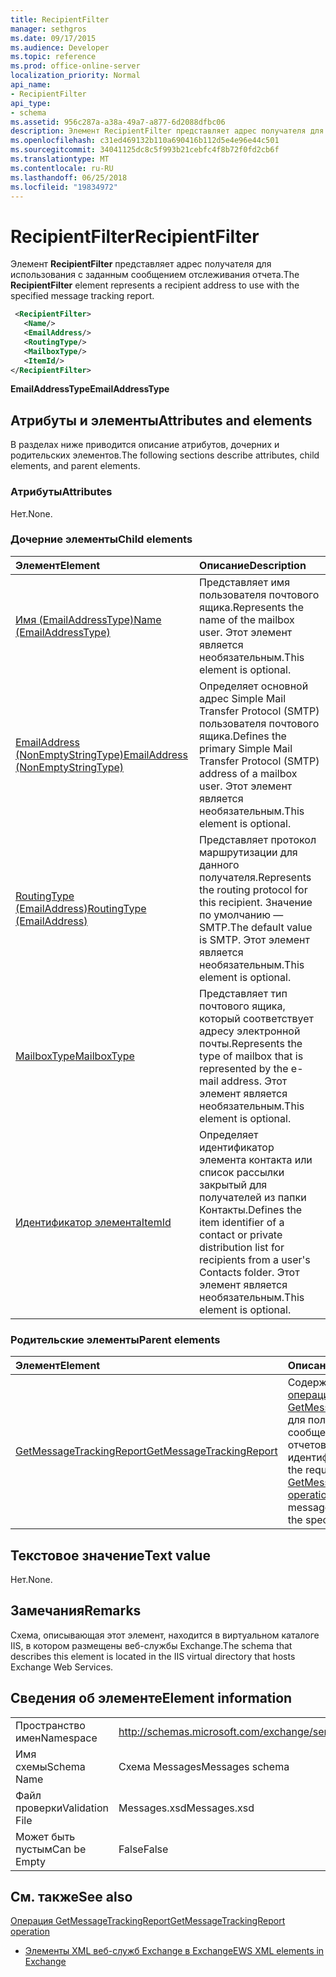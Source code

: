 ```yaml
---
title: RecipientFilter
manager: sethgros
ms.date: 09/17/2015
ms.audience: Developer
ms.topic: reference
ms.prod: office-online-server
localization_priority: Normal
api_name:
- RecipientFilter
api_type:
- schema
ms.assetid: 956c287a-a38a-49a7-a877-6d2088dfbc06
description: Элемент RecipientFilter представляет адрес получателя для использования с заданным сообщением отслеживания отчета.
ms.openlocfilehash: c31ed469132b110a690416b112d5e4e96e44c501
ms.sourcegitcommit: 34041125dc8c5f993b21cebfc4f8b72f0fd2cb6f
ms.translationtype: MT
ms.contentlocale: ru-RU
ms.lasthandoff: 06/25/2018
ms.locfileid: "19834972"
---
```

# <a name="recipientfilter"></a><span data-ttu-id="2b319-103">RecipientFilter</span><span class="sxs-lookup"><span data-stu-id="2b319-103">RecipientFilter</span></span>

<span data-ttu-id="2b319-104">Элемент **RecipientFilter** представляет адрес получателя для использования с заданным сообщением отслеживания отчета.</span><span class="sxs-lookup"><span data-stu-id="2b319-104">The **RecipientFilter** element represents a recipient address to use with the specified message tracking report.</span></span> 
  
```XML
 <RecipientFilter>
   <Name/>
   <EmailAddress/>
   <RoutingType/>
   <MailboxType/>
   <ItemId/>
</RecipientFilter>
```

 <span data-ttu-id="2b319-105">**EmailAddressType**</span><span class="sxs-lookup"><span data-stu-id="2b319-105">**EmailAddressType**</span></span>
## <a name="attributes-and-elements"></a><span data-ttu-id="2b319-106">Атрибуты и элементы</span><span class="sxs-lookup"><span data-stu-id="2b319-106">Attributes and elements</span></span>

<span data-ttu-id="2b319-107">В разделах ниже приводится описание атрибутов, дочерних и родительских элементов.</span><span class="sxs-lookup"><span data-stu-id="2b319-107">The following sections describe attributes, child elements, and parent elements.</span></span>
  
### <a name="attributes"></a><span data-ttu-id="2b319-108">Атрибуты</span><span class="sxs-lookup"><span data-stu-id="2b319-108">Attributes</span></span>

<span data-ttu-id="2b319-109">Нет.</span><span class="sxs-lookup"><span data-stu-id="2b319-109">None.</span></span>
  
### <a name="child-elements"></a><span data-ttu-id="2b319-110">Дочерние элементы</span><span class="sxs-lookup"><span data-stu-id="2b319-110">Child elements</span></span>

|<span data-ttu-id="2b319-111">**Элемент**</span><span class="sxs-lookup"><span data-stu-id="2b319-111">**Element**</span></span>|<span data-ttu-id="2b319-112">**Описание**</span><span class="sxs-lookup"><span data-stu-id="2b319-112">**Description**</span></span>|
|:-----|:-----|
|[<span data-ttu-id="2b319-113">Имя (EmailAddressType)</span><span class="sxs-lookup"><span data-stu-id="2b319-113">Name (EmailAddressType)</span></span>](name-emailaddresstype.md) <br/> |<span data-ttu-id="2b319-114">Представляет имя пользователя почтового ящика.</span><span class="sxs-lookup"><span data-stu-id="2b319-114">Represents the name of the mailbox user.</span></span> <span data-ttu-id="2b319-115">Этот элемент является необязательным.</span><span class="sxs-lookup"><span data-stu-id="2b319-115">This element is optional.</span></span>  <br/> |
|[<span data-ttu-id="2b319-116">EmailAddress (NonEmptyStringType)</span><span class="sxs-lookup"><span data-stu-id="2b319-116">EmailAddress (NonEmptyStringType)</span></span>](emailaddress-nonemptystringtype.md) <br/> |<span data-ttu-id="2b319-117">Определяет основной адрес Simple Mail Transfer Protocol (SMTP) пользователя почтового ящика.</span><span class="sxs-lookup"><span data-stu-id="2b319-117">Defines the primary Simple Mail Transfer Protocol (SMTP) address of a mailbox user.</span></span> <span data-ttu-id="2b319-118">Этот элемент является необязательным.</span><span class="sxs-lookup"><span data-stu-id="2b319-118">This element is optional.</span></span>  <br/> |
|[<span data-ttu-id="2b319-119">RoutingType (EmailAddress)</span><span class="sxs-lookup"><span data-stu-id="2b319-119">RoutingType (EmailAddress)</span></span>](routingtype-emailaddress.md) <br/> |<span data-ttu-id="2b319-120">Представляет протокол маршрутизации для данного получателя.</span><span class="sxs-lookup"><span data-stu-id="2b319-120">Represents the routing protocol for this recipient.</span></span> <span data-ttu-id="2b319-121">Значение по умолчанию — SMTP.</span><span class="sxs-lookup"><span data-stu-id="2b319-121">The default value is SMTP.</span></span> <span data-ttu-id="2b319-122">Этот элемент является необязательным.</span><span class="sxs-lookup"><span data-stu-id="2b319-122">This element is optional.</span></span>  <br/> |
|[<span data-ttu-id="2b319-123">MailboxType</span><span class="sxs-lookup"><span data-stu-id="2b319-123">MailboxType</span></span>](mailboxtype.md) <br/> |<span data-ttu-id="2b319-124">Представляет тип почтового ящика, который соответствует адресу электронной почты.</span><span class="sxs-lookup"><span data-stu-id="2b319-124">Represents the type of mailbox that is represented by the e-mail address.</span></span> <span data-ttu-id="2b319-125">Этот элемент является необязательным.</span><span class="sxs-lookup"><span data-stu-id="2b319-125">This element is optional.</span></span>  <br/> |
|[<span data-ttu-id="2b319-126">Идентификатор элемента</span><span class="sxs-lookup"><span data-stu-id="2b319-126">ItemId</span></span>](itemid.md) <br/> |<span data-ttu-id="2b319-127">Определяет идентификатор элемента контакта или список рассылки закрытый для получателей из папки Контакты.</span><span class="sxs-lookup"><span data-stu-id="2b319-127">Defines the item identifier of a contact or private distribution list for recipients from a user's Contacts folder.</span></span> <span data-ttu-id="2b319-128">Этот элемент является необязательным.</span><span class="sxs-lookup"><span data-stu-id="2b319-128">This element is optional.</span></span>  <br/> |
   
### <a name="parent-elements"></a><span data-ttu-id="2b319-129">Родительские элементы</span><span class="sxs-lookup"><span data-stu-id="2b319-129">Parent elements</span></span>

|<span data-ttu-id="2b319-130">**Элемент**</span><span class="sxs-lookup"><span data-stu-id="2b319-130">**Element**</span></span>|<span data-ttu-id="2b319-131">**Описание**</span><span class="sxs-lookup"><span data-stu-id="2b319-131">**Description**</span></span>|
|:-----|:-----|
|[<span data-ttu-id="2b319-132">GetMessageTrackingReport</span><span class="sxs-lookup"><span data-stu-id="2b319-132">GetMessageTrackingReport</span></span>](getmessagetrackingreport.md) <br/> |<span data-ttu-id="2b319-133">Содержит запроса для [операции GetMessageTrackingReport](getmessagetrackingreport-operation.md) для получения полного сообщения, отслеживания отчетов для указанного идентификатора.</span><span class="sxs-lookup"><span data-stu-id="2b319-133">Contains the request for the [GetMessageTrackingReport operation](getmessagetrackingreport-operation.md) to retrieve the full message tracking report for the specified ID.</span></span>  <br/> |
   
## <a name="text-value"></a><span data-ttu-id="2b319-134">Текстовое значение</span><span class="sxs-lookup"><span data-stu-id="2b319-134">Text value</span></span>

<span data-ttu-id="2b319-135">Нет.</span><span class="sxs-lookup"><span data-stu-id="2b319-135">None.</span></span>
  
## <a name="remarks"></a><span data-ttu-id="2b319-136">Замечания</span><span class="sxs-lookup"><span data-stu-id="2b319-136">Remarks</span></span>

<span data-ttu-id="2b319-137">Схема, описывающая этот элемент, находится в виртуальном каталоге IIS, в котором размещены веб-службы Exchange.</span><span class="sxs-lookup"><span data-stu-id="2b319-137">The schema that describes this element is located in the IIS virtual directory that hosts Exchange Web Services.</span></span>
  
## <a name="element-information"></a><span data-ttu-id="2b319-138">Сведения об элементе</span><span class="sxs-lookup"><span data-stu-id="2b319-138">Element information</span></span>

|||
|:-----|:-----|
|<span data-ttu-id="2b319-139">Пространство имен</span><span class="sxs-lookup"><span data-stu-id="2b319-139">Namespace</span></span>  <br/> |http://schemas.microsoft.com/exchange/services/2006/messages  <br/> |
|<span data-ttu-id="2b319-140">Имя схемы</span><span class="sxs-lookup"><span data-stu-id="2b319-140">Schema Name</span></span>  <br/> |<span data-ttu-id="2b319-141">Схема Messages</span><span class="sxs-lookup"><span data-stu-id="2b319-141">Messages schema</span></span>  <br/> |
|<span data-ttu-id="2b319-142">Файл проверки</span><span class="sxs-lookup"><span data-stu-id="2b319-142">Validation File</span></span>  <br/> |<span data-ttu-id="2b319-143">Messages.xsd</span><span class="sxs-lookup"><span data-stu-id="2b319-143">Messages.xsd</span></span>  <br/> |
|<span data-ttu-id="2b319-144">Может быть пустым</span><span class="sxs-lookup"><span data-stu-id="2b319-144">Can be Empty</span></span>  <br/> |<span data-ttu-id="2b319-145">False</span><span class="sxs-lookup"><span data-stu-id="2b319-145">False</span></span>  <br/> |
   
## <a name="see-also"></a><span data-ttu-id="2b319-146">См. также</span><span class="sxs-lookup"><span data-stu-id="2b319-146">See also</span></span>



[<span data-ttu-id="2b319-147">Операция GetMessageTrackingReport</span><span class="sxs-lookup"><span data-stu-id="2b319-147">GetMessageTrackingReport operation</span></span>](getmessagetrackingreport-operation.md)


- [<span data-ttu-id="2b319-148">Элементы XML веб-служб Exchange в Exchange</span><span class="sxs-lookup"><span data-stu-id="2b319-148">EWS XML elements in Exchange</span></span>](ews-xml-elements-in-exchange.md)

